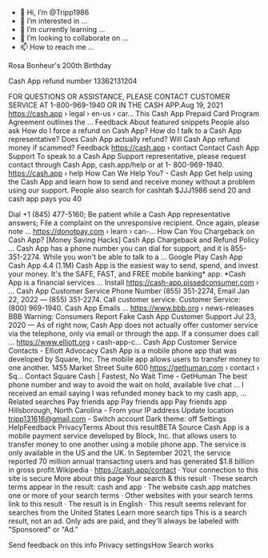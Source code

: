 - 👋 Hi, I’m @Tripp1986
- 👀 I’m interested in ...
- 🌱 I’m currently learning ...
- 💞️ I’m looking to collaborate on ...
- 📫 How to reach me ...

<!---
Tripp1986/Tripp1986 is a ✨ special ✨ repository because its `README.md` (this file) appears on your GitHub profile.
You can click the Preview link to take a look at your changes.
--->
Rosa Bonheur's 200th Birthday


Cash App refund number 13362131204

FOR QUESTIONS OR ASSISTANCE, PLEASE CONTACT CUSTOMER SERVICE AT 1-800-969-1940 OR IN THE CASH APP.Aug 19, 2021
https://cash.app › legal › en-us › car...
This Cash App Prepaid Card Program Agreement outlines the ...
Feedback
About featured snippets
People also ask
How do I force a refund on Cash App?
How do I talk to a Cash App representative?
Does Cash App actually refund?
Will Cash App refund money if scammed?
Feedback
https://cash.app › contact
Contact Cash App Support
To speak to a Cash App Support representative, please request contact through Cash App, cash.app/help or at 1- 800-969-1940.
https://cash.app › help
How Can We Help You? - Cash App
Get help using the Cash App and learn how to send and receive money without a problem using our support.
People also search for cashtah $JJJ1986 send 20 and cash app pays you 40

Dial +1 (845) 477-5160; Be patient while a Cash App representative answers; File a complaint on the unresponsive recipient. Once again, please note ...
https://donotpay.com › learn › can-...
How Can You Chargeback on Cash App? [Money Saving Hacks]
Cash App Chargeback and Refund Policy ... Cash App has a phone number you can dial for support, and it is 855-351-2274. While you won't be able to talk to a ...
Google Play
Cash App
Cash App
4.4
(1.1M)
Cash App is the easiest way to send, spend, and invest your money. It's the SAFE, FAST, and FREE mobile banking* app. *Cash App is a financial services ...
Install
https://cash-app.pissedconsumer.com › ...
Cash App Customer Service Phone Number (855) 351-2274, Email
Jan 22, 2022 — (855) 351-2274. Call customer service. Customer Service: (800) 969-1940. Cash App Emails ...
https://www.bbb.org › news-releases
BBB Warning: Consumers Report Fake Cash App Customer Support
Jul 23, 2020 — As of right now, Cash App does not actually offer customer service via the telephone, only via email or through the app. If a consumer does call ...
https://www.elliott.org › cash-app-c...
Cash App Customer Service Contacts - Elliott Advocacy
Cash App is a mobile phone app that was developed by Square, Inc. The mobile app allows users to transfer money to one another. 1455 Market Street Suite 600
https://gethuman.com › contact › Sq...
Contact Square Cash | Fastest, No Wait Time - GetHuman
The best phone number and way to avoid the wait on hold, available live chat ... I received an email saying I was refunded money back to my cash app, ...
Related searches
Pay friends app
Pay friends app
Pay friends app
Hillsborough, North Carolina - From your IP address
Update location
tripp131616@gmail.com - Switch account
Dark theme: off
Settings
HelpFeedback
PrivacyTerms
About this resultBETA
Source
Cash App is a mobile payment service developed by Block, Inc. that allows users to transfer money to one another using a mobile phone app. The service is only available in the US and the UK. In September 2021, the service reported 70 million annual transacting users and has generated $1.8 billion in gross profit.Wikipedia
·
https://cash.app/contact
·
Your connection to this site is secure
More about this page
Your search & this result
·
These search terms appear in the result: cash and app
·
The website cash.app matches one or more of your search terms
·
Other websites with your search terms link to this result
·
The result is in English
·
This result seems relevant for searches from the United States
Learn more search tips
This is a search result, not an ad. Only ads are paid, and they'll always be labeled with "Sponsored" or "Ad."


Send feedback on this info
Privacy settingsHow Search works
